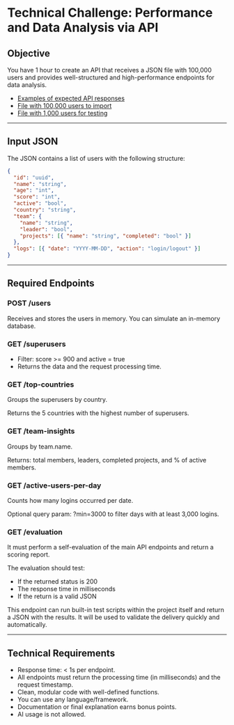 # Technical Challenge: Performance and Data Analysis via API

## Objective

You have 1 hour to create an API that receives a JSON file with 100,000 users and provides well-structured and high-performance endpoints for data analysis.

- [Examples of expected API responses](https://github.com/codecon-dev/desafio-1-1s-vs-3j/blob/main/exemplos-endpoints.json)
- [File with 100,000 users to import](https://drive.google.com/file/d/1zOweCB2jidgHwirp_8oBnFyDgJKkWdDA/view?usp=sharing)
- [File with 1,000 users for testing](https://drive.google.com/file/d/1BX03cWxkvB_MbZN8_vtTJBDGiCufyO92/view?usp=sharing)

---

## Input JSON

The JSON contains a list of users with the following structure:

```json
{
  "id": "uuid",
  "name": "string",
  "age": "int",
  "score": "int",
  "active": "bool",
  "country": "string",
  "team": {
    "name": "string",
    "leader": "bool",
    "projects": [{ "name": "string", "completed": "bool" }]
  },
  "logs": [{ "date": "YYYY-MM-DD", "action": "login/logout" }]
}
```
---
## Required Endpoints

### POST /users
Receives and stores the users in memory. You can simulate an in-memory database.

### GET /superusers
- Filter: score >= 900 and active = true
- Returns the data and the request processing time.

### GET /top-countries
Groups the superusers by country.

Returns the 5 countries with the highest number of superusers.

### GET /team-insights
Groups by team.name.

Returns: total members, leaders, completed projects, and % of active members.

### GET /active-users-per-day
Counts how many logins occurred per date.

Optional query param: ?min=3000 to filter days with at least 3,000 logins.

### GET /evaluation
It must perform a self-evaluation of the main API endpoints and return a scoring report.

The evaluation should test:

- If the returned status is 200
- The response time in milliseconds
- If the return is a valid JSON

This endpoint can run built-in test scripts within the project itself and return a JSON with the results. It will be used to validate the delivery quickly and automatically.

---

## Technical Requirements

- Response time: < 1s per endpoint.
- All endpoints must return the processing time (in milliseconds) and the request timestamp.
- Clean, modular code with well-defined functions.
- You can use any language/framework.
- Documentation or final explanation earns bonus points.
- AI usage is not allowed.